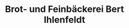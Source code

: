---
title: "Brot- und Feinbäckerei Bert Ihlenfeldt"
url: /nordwestuckermark/brot-und-feinbaeckerei-bert-ihlenfeldt/
shop: Bäckerei
---